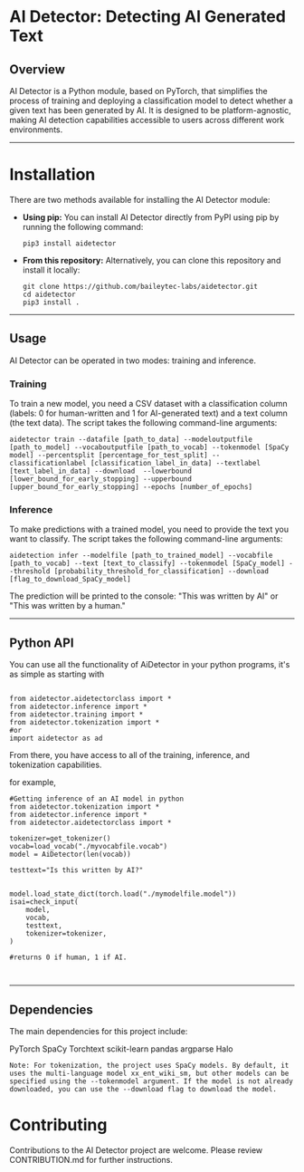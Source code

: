 # AI Detector: Detecting AI Generated Text

## Overview

AI Detector is a Python module, based on PyTorch, that simplifies the process of training and deploying a classification model to detect whether a given text has been generated by AI. It is designed to be platform-agnostic, making AI detection capabilities accessible to users across different work environments.

___



# Installation

There are two methods available for installing the AI Detector module:

- **Using pip:** You can install AI Detector directly from PyPI using pip by running the following command:

    `pip3 install aidetector`

- **From this repository:** Alternatively, you can clone this repository and install it locally:

    ```
    git clone https://github.com/baileytec-labs/aidetector.git
    cd aidetector
    pip3 install .
    ```

___

## Usage
AI Detector can be operated in two modes: training and inference.

### Training
To train a new model, you need a CSV dataset with a classification column (labels: 0 for human-written and 1 for AI-generated text) and a text column (the text data). The script takes the following command-line arguments:

```
aidetector train --datafile [path_to_data] --modeloutputfile [path_to_model] --vocaboutputfile [path_to_vocab] --tokenmodel [SpaCy model] --percentsplit [percentage_for_test_split] --classificationlabel [classification_label_in_data] --textlabel [text_label_in_data] --download  --lowerbound [lower_bound_for_early_stopping] --upperbound [upper_bound_for_early_stopping] --epochs [number_of_epochs]
```

### Inference
To make predictions with a trained model, you need to provide the text you want to classify. The script takes the following command-line arguments:

```
aidetection infer --modelfile [path_to_trained_model] --vocabfile [path_to_vocab] --text [text_to_classify] --tokenmodel [SpaCy_model] --threshold [probability_threshold_for_classification] --download [flag_to_download_SpaCy_model]
```


The prediction will be printed to the console: "This was written by AI" or "This was written by a human."

___

## Python API

You can use all the functionality of AiDetector in your python programs, it's as simple as starting with 

```

from aidetector.aidetectorclass import *
from aidetector.inference import *
from aidetector.training import *
from aidetector.tokenization import *
#or
import aidetector as ad

```

From there, you have access to all of the training, inference, and tokenization capabilities. 

for example, 

```
#Getting inference of an AI model in python
from aidetector.tokenization import *
from aidetector.inference import *
from aidetector.aidetectorclass import *

tokenizer=get_tokenizer()
vocab=load_vocab("./myvocabfile.vocab")
model = AiDetector(len(vocab))

testtext="Is this written by AI?"


model.load_state_dict(torch.load("./mymodelfile.model"))
isai=check_input(
    model,
    vocab,
    testtext,
    tokenizer=tokenizer,
)

#returns 0 if human, 1 if AI.



```

___

## Dependencies
The main dependencies for this project include:

PyTorch
SpaCy
Torchtext
scikit-learn
pandas
argparse
Halo

```Note: For tokenization, the project uses SpaCy models. By default, it uses the multi-language model xx_ent_wiki_sm, but other models can be specified using the --tokenmodel argument. If the model is not already downloaded, you can use the --download flag to download the model.```

# Contributing
Contributions to the AI Detector project are welcome. 
Please review CONTRIBUTION.md for further instructions.


